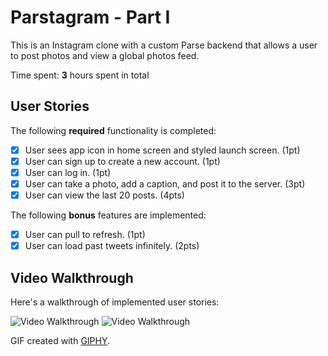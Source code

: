 # Parstagram - Part I

This is an Instagram clone with a custom Parse backend that allows a user to post photos and view a global photos feed.

Time spent: **3** hours spent in total

## User Stories

The following **required** functionality is completed:

- [x] User sees app icon in home screen and styled launch screen. (1pt)
- [x] User can sign up to create a new account. (1pt)
- [x] User can log in. (1pt)
- [x] User can take a photo, add a caption, and post it to the server. (3pt)
- [x] User can view the last 20 posts. (4pts)

The following **bonus** features are implemented:

- [x] User can pull to refresh. (1pt)
- [x] User can load past tweets infinitely. (2pts)

## Video Walkthrough

Here's a walkthrough of implemented user stories:

<img src='https://media.giphy.com/media/w6YCi7uTj6EwIbi51J/giphy.gif' title='Video Walkthrough' width='' alt='Video Walkthrough' />   <img src='https://media.giphy.com/media/LwBrkETkwUx5heaB9S/giphy.gif' title='Video Walkthrough' width='' alt='Video Walkthrough' />

GIF created with [GIPHY](http://www.giphy.com).
